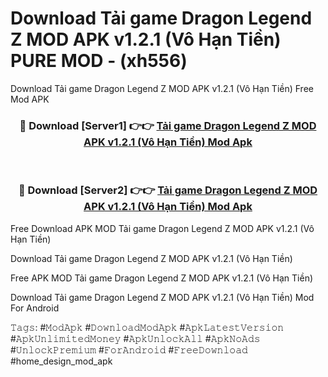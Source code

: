 # Download Tải game Dragon Legend Z MOD APK v1.2.1 (Vô Hạn Tiền) PURE MOD - (xh556)
Download Tải game Dragon Legend Z MOD APK v1.2.1 (Vô Hạn Tiền) Free Mod APK

<div align="center">
<h3>🔴 Download [Server1] 👉👉 <a href="https://apk-comot.site?title=Tải_game_Dragon_Legend_Z_MOD_APK_v1.2.1_(Vô_Hạn_Tiền)">Tải game Dragon Legend Z MOD APK v1.2.1 (Vô Hạn Tiền) Mod Apk</a></h3><br>

<h3>🔴 Download [Server2] 👉👉 <a href="https://apk-comot.site?title=Tải_game_Dragon_Legend_Z_MOD_APK_v1.2.1_(Vô_Hạn_Tiền)">Tải game Dragon Legend Z MOD APK v1.2.1 (Vô Hạn Tiền) Mod Apk</a></h3>
</div>


Free Download APK MOD Tải game Dragon Legend Z MOD APK v1.2.1 (Vô Hạn Tiền)

Download Tải game Dragon Legend Z MOD APK v1.2.1 (Vô Hạn Tiền) 

Free APK MOD Tải game Dragon Legend Z MOD APK v1.2.1 (Vô Hạn Tiền) 

Download Tải game Dragon Legend Z MOD APK v1.2.1 (Vô Hạn Tiền) Mod For Android

𝚃𝚊𝚐𝚜: #𝙼𝚘𝚍𝙰𝚙𝚔 #𝙳𝚘𝚠𝚗𝚕𝚘𝚊𝚍𝙼𝚘𝚍𝙰𝚙𝚔 #𝙰𝚙𝚔𝙻𝚊𝚝𝚎𝚜𝚝𝚅𝚎𝚛𝚜𝚒𝚘𝚗 #𝙰𝚙𝚔𝚄𝚗𝚕𝚒𝚖𝚒𝚝𝚎𝚍𝙼𝚘𝚗𝚎𝚢 #𝙰𝚙𝚔𝚄𝚗𝚕𝚘𝚌𝚔𝙰𝚕𝚕 #𝙰𝚙𝚔𝙽𝚘𝙰𝚍𝚜 #𝚄𝚗𝚕𝚘𝚌𝚔𝙿𝚛𝚎𝚖𝚒𝚞𝚖 #𝙵𝚘𝚛𝙰𝚗𝚍𝚛𝚘𝚒𝚍 #𝙵𝚛𝚎𝚎𝙳𝚘𝚠𝚗𝚕𝚘𝚊𝚍 #home_design_mod_apk